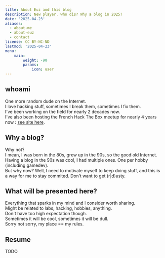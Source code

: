 ```yaml
---
title: About Euz and this blog
description: New player, who dis? Why a blog in 2025?
date: '2025-04-23'
aliases:
  - about-me
  - about-euz
  - contact
license: CC BY-NC-ND
lastmod: '2025-04-23'
menu:
    main: 
        weight: -90
        params:
            icon: user
---
```


## whoami
One more random dude on the Internet.  
I love hacking stuff, sometimes I break them, sometimes I fix them.  
I've been working on the field for nearly 2 decades now.  
I've also been hosting the French Hack The Box meetup for nearly 4 years now : [see site here](https://htb-meetup-france.super.site/).

## Why a blog?
Why not?  
I mean, I was born in the 80s, grew up in the 90s, so the good old Internet. Having a blog in the 90s was cool, I had multiple ones. One per hobby (including gamedev).  
But why now? Well, I need to motivate myself to keep doing stuff, and this is a way for me to stay commited. Don't want to get (r|d)usty.

## What will be presented here?
Everything that sparks in my mind and I consider worth sharing.  
Might be related to labs, hacking, hobbies, anything.  
Don't have too high expectation though.  
Sometimes it will be cool, sometimes it will be dull.  
Sorry not sorry, my place == my rules.

## Resume
TODO
